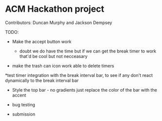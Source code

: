 # ACM Hackathon project

Contributors: Duncan Murphy and Jackson Dempsey

TODO:

* Make the accept button work
   * doubt we do have the time but if we can get the break timer to work that'd be cool but not necceasary

* make the trash can icon work able to delete timers

 *test timer integration with the break interval bar, to see if any don't react dynamically to the break interval bar

 * Style the top bar - no gradients just replace the color of the bar with the accent


 
 * bug testing

 * submission
